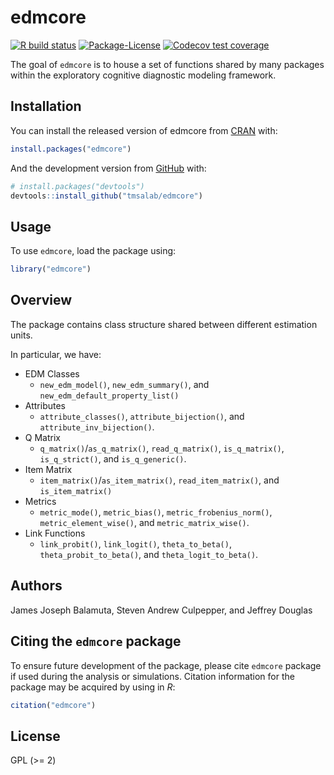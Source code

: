 
<!-- README.md is generated from README.Rmd. Please edit that file -->

# edmcore

<!-- badges: start -->

[![R build
status](https://github.com/tmsalab/edmcore/workflows/R-CMD-check/badge.svg)](https://github.com/tmsalab/edmcore/actions)
[![Package-License](http://img.shields.io/badge/license-GPL%20\(%3E=2\)-brightgreen.svg?style=flat)](http://www.gnu.org/licenses/gpl-2.0.html)
[![Codecov test
coverage](https://codecov.io/gh/tmsalab/edmcore/branch/master/graph/badge.svg)](https://codecov.io/gh/tmsalab/edmcore?branch=master)
<!-- badges: end -->

The goal of `edmcore` is to house a set of functions shared by many
packages within the exploratory cognitive diagnostic modeling framework.

## Installation

You can install the released version of edmcore from
[CRAN](https://CRAN.R-project.org) with:

``` r
install.packages("edmcore")
```

And the development version from [GitHub](https://github.com/) with:

``` r
# install.packages("devtools")
devtools::install_github("tmsalab/edmcore")
```

## Usage

To use `edmcore`, load the package using:

``` r
library("edmcore")
```

## Overview

The package contains class structure shared between different estimation
units.

In particular, we have:

  - EDM Classes
      - `new_edm_model()`, `new_edm_summary()`, and
        `new_edm_default_property_list()`
  - Attributes
      - `attribute_classes()`, `attribute_bijection()`, and
        `attribute_inv_bijection()`.
  - Q Matrix
      - `q_matrix()`/`as_q_matrix()`, `read_q_matrix()`,
        `is_q_matrix()`, `is_q_strict()`, and `is_q_generic()`.
  - Item Matrix
      - `item_matrix()`/`as_item_matrix()`, `read_item_matrix()`, and
        `is_item_matrix()`
  - Metrics
      - `metric_mode()`, `metric_bias()`, `metric_frobenius_norm()`,
        `metric_element_wise()`, and `metric_matrix_wise()`.
  - Link Functions
      - `link_probit()`, `link_logit()`, `theta_to_beta()`,
        `theta_probit_to_beta()`, and `theta_logit_to_beta()`.

## Authors

James Joseph Balamuta, Steven Andrew Culpepper, and Jeffrey Douglas

## Citing the `edmcore` package

To ensure future development of the package, please cite `edmcore`
package if used during the analysis or simulations. Citation information
for the package may be acquired by using in *R*:

``` r
citation("edmcore")
```

## License

GPL (\>= 2)
